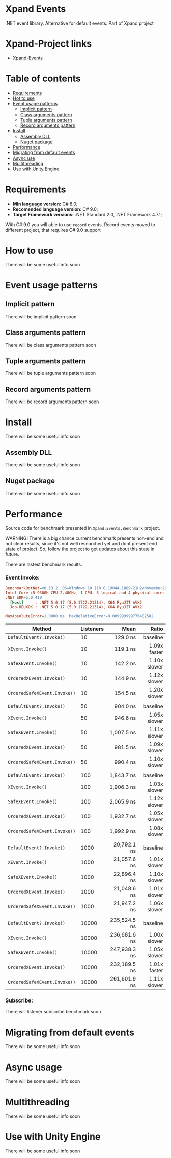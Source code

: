 ﻿# Xpand Events
.NET event library. Alternative for default events. Part of Xpand project

# Xpand-Project links
- [Xpand-Events](https://github.com/ShortKedr-OpenSource/xpand-events)


# Table of contents
 * [Requirements](#requirements)
 * [Hot to use](#how-to-use)
 * [Event usage patterns](#event-usage-patterns)
   * [Implicit pattern](#implicit-pattern)
   * [Class arguments pattern](#class-arguments-pattern)
   * [Tuple arguments pattern](#tuple-arguments-pattern)
   * [Record arguments pattern](#record-arguments-pattern)
 * [Install](#install)
   * [Assembly DLL](#install-assembly)
   * [Nuget package](#install-nuget)
 * [Performance](#performance)
 * [Migrating from default events](#migrating)
 * [Async use](#async-use)
 * [Multithreading](#multithreading)
 * [Use with Unity Engine](#use-with-unity)


# <a id="requirements"></a>Requirements
* **Min language version:** C# 8.0;  
* **Recomended language version**: C# 9.0;  
* **Target Framework versions:** .NET Standard 2.0, .NET Framework 4.7.1;  

With C# 9.0 you will able to use `record` events. Record events moved to different project, that requires C# 9.0 support

# <a id="how-to-use"></a>How to use
There will be some useful info soon

# <a id="event-usage-patterns"></a>Event usage patterns

## <a id="implicit-pattern"></a>Implicit pattern
There will be implicit pattern soon

## <a id="class-arguments-pattern"></a>Class arguments pattern
There will be class arguments pattern soon

## <a id="tuple-arguments-pattern"></a>Tuple arguments pattern
There will be tuple arguments pattern soon

## <a id="record-arguments-pattern"></a>Record arguments pattern
There will be record arguments pattern soon
 
 
# <a id="install"></a>Install
There will be some useful info soon

## <a id="install-assembly"></a>Assembly DLL
There will be some useful info soon

## <a id="install-nuget"></a>Nuget package
There will be some useful info soon
 
 
# <a id="performance"></a>Performance
Source code for benchmark presented in `Xpand.Events.Benchmark` project.  

WARNING! There is a big chance current benchmark presents non-end and not clear results, since it's not well researched yet and dont present end state of project. So, follow the project to get updates about this state in future.

There are lastest benchmark results:

### Event Invoke:

``` ini
BenchmarkDotNet=v0.13.2, OS=Windows 10 (10.0.19044.1889/21H2/November2021Update)
Intel Core i5-9300H CPU 2.40GHz, 1 CPU, 8 logical and 4 physical cores
.NET SDK=5.0.410
  [Host]     : .NET 5.0.17 (5.0.1722.21314), X64 RyuJIT AVX2
  Job-HEUXOK : .NET 5.0.17 (5.0.1722.21314), X64 RyuJIT AVX2

MaxAbsoluteError=1.0000 ms  MaxRelativeError=0.009999999776482582
```

|                       Method | Listeners |         Mean |        Ratio |
|----------------------------- |---------- |-------------:|-------------:|
|     `DefaultEvent?.Invoke()` |        10 |     129.0 ns |     baseline |
|            `XEvent.Invoke()` |        10 |     119.1 ns | 1.09x faster |
|        `SafeXEvent.Invoke()` |        10 |     142.2 ns | 1.10x slower |
|     `OrderedXEvent.Invoke()` |        10 |     144.9 ns | 1.12x slower |
| `OrderedSafeXEvent.Invoke()` |        10 |     154.5 ns | 1.20x slower |
|                              |           |              |              |
|     `DefaultEvent?.Invoke()` |        50 |     904.0 ns |     baseline |
|            `XEvent.Invoke()` |        50 |     946.6 ns | 1.05x slower |
|        `SafeXEvent.Invoke()` |        50 |   1,007.5 ns | 1.11x slower |
|     `OrderedXEvent.Invoke()` |        50 |     981.5 ns | 1.09x slower |
| `OrderedSafeXEvent.Invoke()` |        50 |     990.4 ns | 1.10x slower |
|                              |           |              |              |
|     `DefaultEvent?.Invoke()` |       100 |   1,843.7 ns |     baseline |
|            `XEvent.Invoke()` |       100 |   1,906.3 ns | 1.03x slower |
|        `SafeXEvent.Invoke()` |       100 |   2,065.9 ns | 1.12x slower |
|     `OrderedXEvent.Invoke()` |       100 |   1,932.7 ns | 1.05x slower |
| `OrderedSafeXEvent.Invoke()` |       100 |   1,992.9 ns | 1.08x slower |
|                              |           |              |              |
|     `DefaultEvent?.Invoke()` |      1000 |  20,792.1 ns |     baseline |
|            `XEvent.Invoke()` |      1000 |  21,057.6 ns | 1.01x slower |
|        `SafeXEvent.Invoke()` |      1000 |  22,896.4 ns | 1.10x slower |
|     `OrderedXEvent.Invoke()` |      1000 |  21,048.6 ns | 1.01x slower |
| `OrderedSafeXEvent.Invoke()` |      1000 |  21,947.2 ns | 1.06x slower |
|                              |           |              |              |
|     `DefaultEvent?.Invoke()` |     10000 | 235,524.5 ns |     baseline |
|            `XEvent.Invoke()` |     10000 | 236,681.6 ns | 1.00x slower |
|        `SafeXEvent.Invoke()` |     10000 | 247,938.3 ns | 1.05x slower |
|     `OrderedXEvent.Invoke()` |     10000 | 232,189.5 ns | 1.01x faster |
| `OrderedSafeXEvent.Invoke()` |     10000 | 261,601.9 ns | 1.11x slower |

### Subscribe:
There will listener subscribe benchmark soon

# <a id="migrating"></a>Migrating from default events
There will be some useful info soon

# <a id="async-use"></a>Async usage
There will be some useful info soon

# <a id="multithreading"></a>Multithreading
There will be some useful info soon

# <a id="use-with-unity"></a>Use with Unity Engine
There will be some useful info soon
